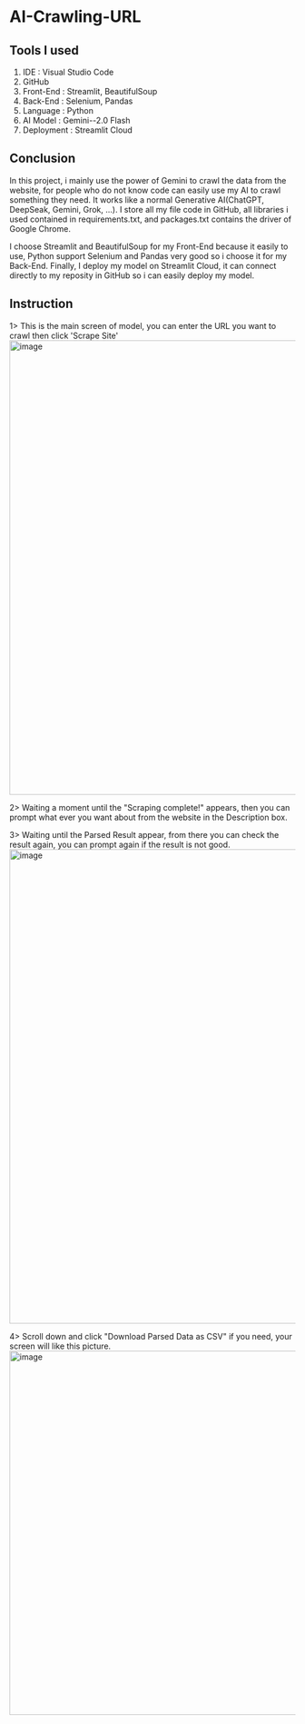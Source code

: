 # AI-Crawling-URL
## Tools I used
1) IDE : Visual Studio Code
2) GitHub
3) Front-End : Streamlit, BeautifulSoup
4) Back-End : Selenium, Pandas 
5) Language : Python
6) AI Model : Gemini--2.0 Flash
7) Deployment : Streamlit Cloud

## Conclusion
In this project, i mainly use the power of Gemini to crawl the data from the website, for people who do not know code can easily use my AI to crawl something they need. It works like a normal Generative AI(ChatGPT, DeepSeak, Gemini, Grok, ...). I store all my file code in GitHub, all libraries i used contained in requirements.txt, and packages.txt contains the driver of Google Chrome. 

I choose Streamlit and BeautifulSoup for my Front-End because it easily to use, Python support Selenium and Pandas very good so i choose it for my Back-End.
Finally, I deploy my model on Streamlit Cloud, it can connect directly to my reposity in GitHub so i can easily deploy my model.

## Instruction 
1> This is the main screen of model, you can enter the URL you want to crawl then click 'Scrape Site'
<img width="970" height="800" alt="image" src="https://github.com/user-attachments/assets/cb14d5d7-4651-4fb4-b8a5-cc4b2047013b" />

2> Waiting a moment until the "Scraping complete!" appears, then you can prompt what ever you want about from the website in the Description box.

3> Waiting until the Parsed Result appear, from there you can check the result again, you can prompt again if the result is not good.
<img width="889" height="835" alt="image" src="https://github.com/user-attachments/assets/551fffa1-2f13-421b-8fe8-839bee802578" />

4> Scroll down and click "Download Parsed Data as CSV" if you need, your screen will like this picture.
<img width="928" height="641" alt="image" src="https://github.com/user-attachments/assets/ee7a02bd-e1b8-4767-acee-340256544569" />



